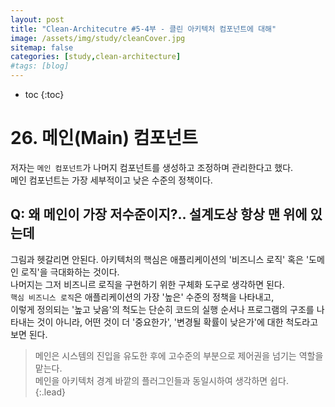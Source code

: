 ```yaml
---
layout: post
title: "Clean-Architecutre #5-4부 - 클린 아키텍처 컴포넌트에 대해"
image: /assets/img/study/cleanCover.jpg
sitemap: false
categories: [study,clean-architecture]
#tags: [blog]
---
```

* toc
{:toc}

# 26. 메인(Main) 컴포넌트

저자는 `메인 컴포넌트`가 나머지 컴포넌트를 생성하고 조정하며 관리한다고 했다.<br>
메인 컴포넌트는 가장 세부적이고 낮은 수준의 정책이다. <br>

## Q: 왜 메인이 가장 저수준이지?.. 설계도상 항상 맨 위에 있는데
그림과 헷갈리면 안된다. 아키텍처의 핵심은 애플리케이션의 '비즈니스 로직' 혹은 '도메인 로직'을 극대화하는 것이다.<br>
나머지는 그저 비즈니르 로직을 구현하기 위한 구체화 도구로 생각하면 된다.<br>
`핵심 비즈니스 로직`은 애플리케이션의 가장 '높은' 수준의 정책을 나타내고, <br>
이렇게 정의되는 '높고 낮음'의 척도는 단순히 코드의 실행 순서나 프로그램의 구조를 나타내는 것이 아니라, 어떤 것이 더 '중요한가', '변경될 확률이 낮은가'에 대한 척도라고 보면 된다.<br>


> 메인은 시스템의 진입을 유도한 후에 고수준의 부분으로 제어권을 넘기는 역할을 맡는다.<br>
> 메인을 아키텍처 경계 바깥의 플러그인들과 동일시하여 생각하면 쉽다.<br>
{:.lead}
